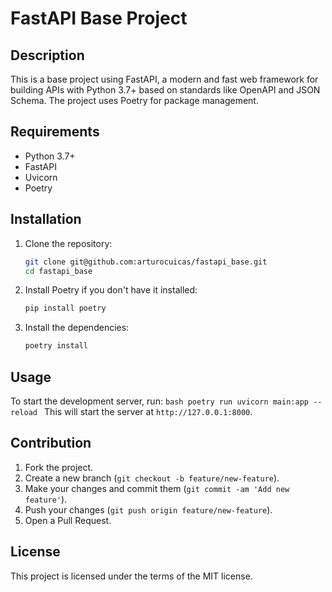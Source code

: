# FastAPI Base Project

## Description
This is a base project using FastAPI, a modern and fast web framework for building APIs with Python 3.7+ based on standards like OpenAPI and JSON Schema. The project uses Poetry for package management.

## Requirements
- Python 3.7+
- FastAPI
- Uvicorn
- Poetry

## Installation
1. Clone the repository:
    ```bash
    git clone git@github.com:arturocuicas/fastapi_base.git
    cd fastapi_base
    ```

2. Install Poetry if you don't have it installed:
    ```bash
    pip install poetry
    ```

3. Install the dependencies:
    ```bash
    poetry install
    ```

## Usage
To start the development server, run:
    ```bash
    poetry run uvicorn main:app --reload
    ```
This will start the server at `http://127.0.0.1:8000`.

## Contribution
1. Fork the project.
2. Create a new branch (`git checkout -b feature/new-feature`).
3. Make your changes and commit them (`git commit -am 'Add new feature'`).
4. Push your changes (`git push origin feature/new-feature`).
5. Open a Pull Request.

## License
This project is licensed under the terms of the MIT license.
